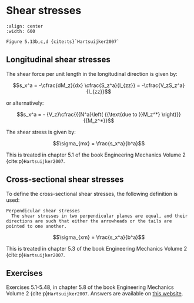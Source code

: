 ```{index} Cross-sectional shear stresses
```
```{index} Longitudinal shear stresses
```

# Shear stresses

```{figure} ./shear_data/image_shear.png
:align: center
:width: 600

Figure 5.13b,c,d {cite:ts}`Hartsuijker2007`
```
## Longitudinal shear stresses

The shear force per unit length in the longitudinal direction is given by:

$$s_x^a = -\cfrac{dM_z}{dx} \cfrac{S_z^a}{I_{zz}} = -\cfrac{V_zS_z^a}{I_{zz}}$$

or alternatively:

$$s_x^a =  - {V_z}\cfrac{{{N^a}\left( {{\text{due to }}M_z^*} \right)}}{{M_z^*}}$$

The shear stress is given by:

$$\sigma_{mx} = \frac{s_x^a}{b^a}$$

This is treated in chapter 5.1 of the book Engineering Mechanics Volume 2 {cite:p}`Hartsuijker2007`.

## Cross-sectional shear stresses
To define the cross-sectional shear stresses, the following definition is used:

```{glossary}
Perpendicular shear stresses
  The shear stresses in two perpendicular planes are equal, and their directions are such that either the arrowheads or the tails are pointed to one another.
```
$$\sigma_{xm} = \frac{s_x^a}{b^a}$$

This is treated in chapter 5.3 of the book Engineering Mechanics Volume 2 {cite:p}`Hartsuijker2007`.

## Exercises
Exercises 5.1-5.48, in chapter 5.8 of the book Engineering Mechanics Volume 2 {cite:p}`Hartsuijker2007`. Answers are available on [this website](https://icozct.tudelft.nl/TUD_CT/bookanswers/vol2/Chapter5/).